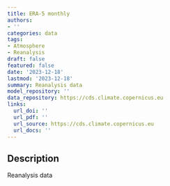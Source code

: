 ```yaml
---
title: ERA-5 monthly
authors:
- ''
categories: data
tags:
- Atmosphere
- Reanalysis
draft: false
featured: false
date: '2023-12-18'
lastmod: '2023-12-18'
summary: Reanalysis data
model_repository: ''
data_repository: https://cds.climate.copernicus.eu
links:
  url_doi: ''
  url_pdf: ''
  url_source: https://cds.climate.copernicus.eu
  url_docs: ''
---
```


## Description

Reanalysis data

